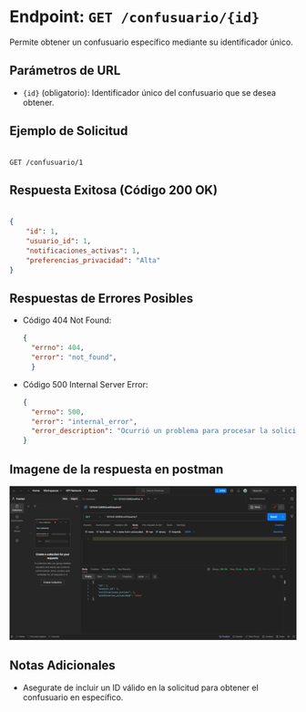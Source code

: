 <!-- Documentacion de un endpoint get que trae un item especifico de la coleccion confusuario -->

# Endpoint: `GET /confusuario/{id}`

Permite obtener un confusuario específico mediante su identificador único.

## Parámetros de URL

- `{id}` (obligatorio): Identificador único del confusuario que se desea obtener.

## Ejemplo de Solicitud

```http

GET /confusuario/1

```

## Respuesta Exitosa (Código 200 OK)

```json

{
    "id": 1,
    "usuario_id": 1,
    "notificaciones_activas": 1,
    "preferencias_privacidad": "Alta"
}

```

## Respuestas de Errores Posibles

- Código 404 Not Found:

  ```json
  {
    "errno": 404,
    "error": "not_found",
    }
  ```

- Código 500 Internal Server Error:

  ```json
  {
    "errno": 500,
    "error": "internal_error",
    "error_description": "Ocurrió un problema para procesar la solicitud"
  }
  ```

## Imagene de la respuesta en postman

![imagen](./confusuarioisGET.png)

## Notas Adicionales

- Asegurate de incluir un ID válido en la solicitud para obtener el confusuario en específico.
